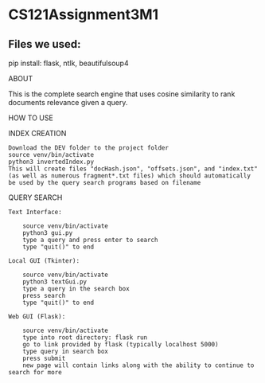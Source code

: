 # CS121Assignment3M1
## Files we used:
pip install:
flask,
ntlk,
beautifulsoup4

ABOUT

This is the complete search engine that uses cosine similarity to rank documents relevance given a query.

HOW TO USE

INDEX CREATION

    Download the DEV folder to the project folder
    source venv/bin/activate
    python3 invertedIndex.py
    This will create files "docHash.json", "offsets.json", and "index.txt" (as well as numerous fragment*.txt files) which should automatically be used by the query search programs based on filename

QUERY SEARCH

    Text Interface:

        source venv/bin/activate
        python3 gui.py
        type a query and press enter to search
        type "quit()" to end
        
    Local GUI (Tkinter):

        source venv/bin/activate
        python3 textGui.py
        type a query in the search box
        press search
        type "quit()" to end
        
    Web GUI (Flask):
    
        source venv/bin/activate
        type into root directory: flask run
        go to link provided by flask (typically localhost 5000)
        type query in search box
        press submit
        new page will contain links along with the ability to continue to search for more
        



